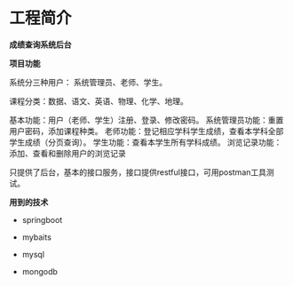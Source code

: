 # 工程简介
**成绩查询系统后台**

**项目功能**

系统分三种用户：
系统管理员、老师、学生。

课程分类：数据、语文、英语、物理、化学、地理。

基本功能：用户（老师、学生）注册、登录、修改密码。
系统管理员功能：重置用户密码，添加课程种类。
老师功能：登记相应学科学生成绩，查看本学科全部学生成绩（分页查询）。
学生功能：查看本学生所有学科成绩。
浏览记录功能：添加、查看和删除用户的浏览记录

只提供了后台，基本的接口服务，接口提供restful接口，可用postman工具测试。

**用到的技术**

- springboot

- mybaits

- mysql

- mongodb






